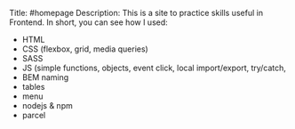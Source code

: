  Title:
 #homepage
 Description:
 This is a site to practice skills useful in Frontend. In short, you can see how I used:
- HTML
- CSS (flexbox, grid, media queries)
- SASS
- JS (simple functions, objects, event click, local import/export, try/catch,
- BEM naming
- tables
- menu
- nodejs & npm
- parcel
